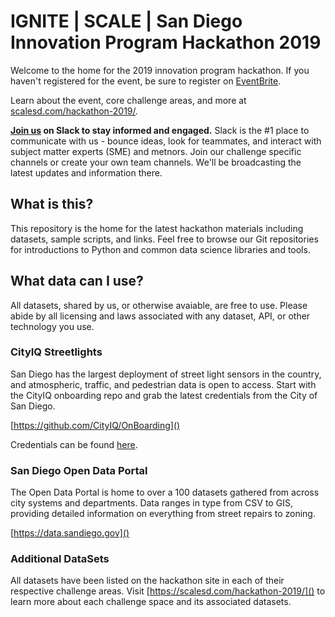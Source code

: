 # IGNITE | SCALE | San Diego Innovation Program Hackathon 2019

Welcome to the home for the 2019 innovation program hackathon.  If you haven't registered for the event, be sure to register on [EventBrite](https://www.eventbrite.com/o/scale-san-diego-12717873269).

Learn about the event, core challenge areas, and more at [scalesd.com/hackathon-2019/]().

**[Join us](https://join.slack.com/t/scalesd/shared_invite/enQtNDUxNjY1MjQ1NDYwLWQ3YzkyMTI5MTZiYjc5NTExYmQ1MDRlZmZhOTQ1MDEwYTViOTkwZjBjNjJhODZhNGE2OGI3YjIxZmU5MTJiZmY) on Slack to stay informed and engaged.** Slack is the #1 place to communicate with us - bounce ideas, look for teammates, and interact with subject matter experts (SME) and metnors.  Join our challenge specific channels or create your own team channels.  We'll be broadcasting the latest updates and information there.

## What is this?
This repository is the home for the latest hackathon materials including datasets, sample scripts, and links. Feel free to browse our Git repositories for introductions to Python and common data science libraries and tools.


## What data can I use?
All datasets, shared by us, or otherwise avaiable, are free to use.  Please abide by all licensing and laws associated with any dataset, API, or other technology you use.

### CityIQ Streetlights
San Diego has the largest deployment of street light sensors in the country, and atmospheric, traffic, and pedestrian data is open to access. Start with the CityIQ onboarding repo and grab the latest credentials from the City of San Diego.
 
[https://github.com/CityIQ/OnBoarding]()

Credentials can be found [here](https://www.sandiego.gov/sustainability/energy-and-water-efficiency/programs-projects/smart-city).

### San Diego Open Data Portal
The Open Data Portal is home to over a 100 datasets gathered from across city systems and departments.  Data ranges in type from CSV to GIS, providing detailed information on everything from street repairs to zoning.

[https://data.sandiego.gov]()

### Additional DataSets
All datasets have been listed on the hackathon site in each of their respective challenge areas.  Visit [https://scalesd.com/hackathon-2019/]() to learn more about each challenge space and its associated datasets.
